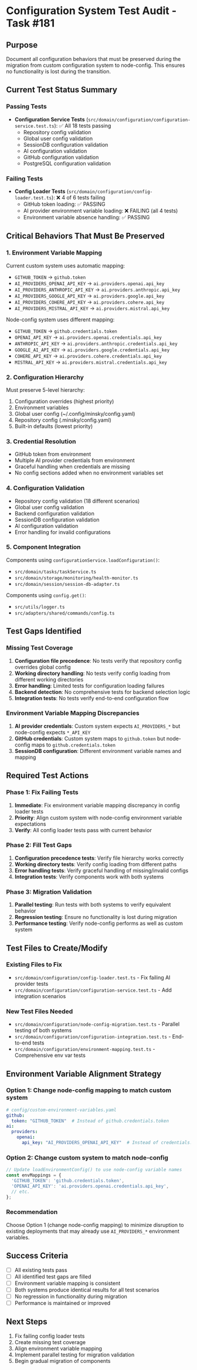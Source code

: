 # Configuration System Test Audit - Task #181

## Purpose
Document all configuration behaviors that must be preserved during the migration from custom configuration system to node-config. This ensures no functionality is lost during the transition.

## Current Test Status Summary

### Passing Tests
- **Configuration Service Tests** (`src/domain/configuration/configuration-service.test.ts`): ✅ All 18 tests passing
  - Repository config validation
  - Global user config validation  
  - SessionDB configuration validation
  - AI configuration validation
  - GitHub configuration validation
  - PostgreSQL configuration validation

### Failing Tests
- **Config Loader Tests** (`src/domain/configuration/config-loader.test.ts`): ❌ 4 of 6 tests failing
  - GitHub token loading: ✅ PASSING
  - AI provider environment variable loading: ❌ FAILING (all 4 tests)
  - Environment variable absence handling: ✅ PASSING

## Critical Behaviors That Must Be Preserved

### 1. Environment Variable Mapping
Current custom system uses automatic mapping:
- `GITHUB_TOKEN` → `github.token`
- `AI_PROVIDERS_OPENAI_API_KEY` → `ai.providers.openai.api_key`
- `AI_PROVIDERS_ANTHROPIC_API_KEY` → `ai.providers.anthropic.api_key`
- `AI_PROVIDERS_GOOGLE_API_KEY` → `ai.providers.google.api_key`
- `AI_PROVIDERS_COHERE_API_KEY` → `ai.providers.cohere.api_key`
- `AI_PROVIDERS_MISTRAL_API_KEY` → `ai.providers.mistral.api_key`

Node-config system uses different mapping:
- `GITHUB_TOKEN` → `github.credentials.token`
- `OPENAI_API_KEY` → `ai.providers.openai.credentials.api_key`
- `ANTHROPIC_API_KEY` → `ai.providers.anthropic.credentials.api_key`
- `GOOGLE_AI_API_KEY` → `ai.providers.google.credentials.api_key`
- `COHERE_API_KEY` → `ai.providers.cohere.credentials.api_key`
- `MISTRAL_API_KEY` → `ai.providers.mistral.credentials.api_key`

### 2. Configuration Hierarchy
Must preserve 5-level hierarchy:
1. Configuration overrides (highest priority)
2. Environment variables
3. Global user config (~/.config/minsky/config.yaml)
4. Repository config (.minsky/config.yaml)
5. Built-in defaults (lowest priority)

### 3. Credential Resolution
- GitHub token from environment
- Multiple AI provider credentials from environment
- Graceful handling when credentials are missing
- No config sections added when no environment variables set

### 4. Configuration Validation
- Repository config validation (18 different scenarios)
- Global user config validation
- Backend configuration validation
- SessionDB configuration validation
- AI configuration validation
- Error handling for invalid configurations

### 5. Component Integration
Components using `configurationService.loadConfiguration()`:
- `src/domain/tasks/taskService.ts`
- `src/domain/storage/monitoring/health-monitor.ts`
- `src/domain/session/session-db-adapter.ts`

Components using `config.get()`:
- `src/utils/logger.ts`
- `src/adapters/shared/commands/config.ts`

## Test Gaps Identified

### Missing Test Coverage
1. **Configuration file precedence**: No tests verify that repository config overrides global config
2. **Working directory handling**: No tests verify config loading from different working directories
3. **Error handling**: Limited tests for configuration loading failures
4. **Backend detection**: No comprehensive tests for backend selection logic
5. **Integration tests**: No tests verify end-to-end configuration flow

### Environment Variable Mapping Discrepancies
1. **AI provider credentials**: Custom system expects `AI_PROVIDERS_*` but node-config expects `*_API_KEY`
2. **GitHub credentials**: Custom system maps to `github.token` but node-config maps to `github.credentials.token`
3. **SessionDB configuration**: Different environment variable names and mapping

## Required Test Actions

### Phase 1: Fix Failing Tests
1. **Immediate**: Fix environment variable mapping discrepancy in config loader tests
2. **Priority**: Align custom system with node-config environment variable expectations
3. **Verify**: All config loader tests pass with current behavior

### Phase 2: Fill Test Gaps
1. **Configuration precedence tests**: Verify file hierarchy works correctly
2. **Working directory tests**: Verify config loading from different paths
3. **Error handling tests**: Verify graceful handling of missing/invalid configs
4. **Integration tests**: Verify components work with both systems

### Phase 3: Migration Validation
1. **Parallel testing**: Run tests with both systems to verify equivalent behavior
2. **Regression testing**: Ensure no functionality is lost during migration
3. **Performance testing**: Verify node-config performs as well as custom system

## Test Files to Create/Modify

### Existing Files to Fix
- `src/domain/configuration/config-loader.test.ts` - Fix failing AI provider tests
- `src/domain/configuration/configuration-service.test.ts` - Add integration scenarios

### New Test Files Needed
- `src/domain/configuration/node-config-migration.test.ts` - Parallel testing of both systems
- `src/domain/configuration/configuration-integration.test.ts` - End-to-end tests
- `src/domain/configuration/environment-mapping.test.ts` - Comprehensive env var tests

## Environment Variable Alignment Strategy

### Option 1: Change node-config mapping to match custom system
```yaml
# config/custom-environment-variables.yaml
github:
  token: "GITHUB_TOKEN"  # Instead of github.credentials.token
ai:
  providers:
    openai:
      api_key: "AI_PROVIDERS_OPENAI_API_KEY"  # Instead of credentials.api_key
```

### Option 2: Change custom system to match node-config
```typescript
// Update loadEnvironmentConfig() to use node-config variable names
const envMappings = {
  'GITHUB_TOKEN': 'github.credentials.token',
  'OPENAI_API_KEY': 'ai.providers.openai.credentials.api_key',
  // etc.
};
```

### Recommendation
Choose Option 1 (change node-config mapping) to minimize disruption to existing deployments that may already use `AI_PROVIDERS_*` environment variables.

## Success Criteria
- [ ] All existing tests pass
- [ ] All identified test gaps are filled
- [ ] Environment variable mapping is consistent
- [ ] Both systems produce identical results for all test scenarios
- [ ] No regression in functionality during migration
- [ ] Performance is maintained or improved

## Next Steps
1. Fix failing config loader tests
2. Create missing test coverage
3. Align environment variable mapping
4. Implement parallel testing for migration validation
5. Begin gradual migration of components 
